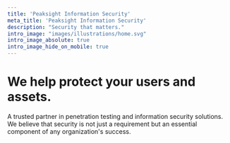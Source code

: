 ```yaml
---
title: 'Peaksight Information Security'
meta_title: 'Peaksight Information Security'
description: "Security that matters."
intro_image: "images/illustrations/home.svg"
intro_image_absolute: true
intro_image_hide_on_mobile: true
---
```


# We help protect your users and assets.

A trusted partner in penetration testing and information security solutions. We believe that security is not just a requirement but an essential component of any organization's success.